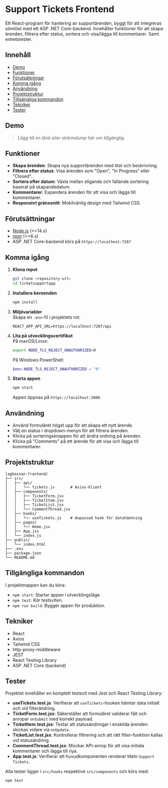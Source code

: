 # Support Tickets Frontend

Ett React-program för hantering av supportärenden, byggt för att integreras sömlöst med ett ASP .NET Core-backend. Innehåller funktioner för att skapa ärenden, filtrera efter status, sortera och visa/lägga till kommentarer. Samt enhetstester.

## Innehåll
- [Demo](#demo)
- [Funktioner](#funktioner)
- [Förutsättningar](#förutsättningar)
- [Komma igång](#komma-igång)
- [Användning](#användning)
- [Projektstruktur](#projektstruktur)
- [Tillgängliga kommandon](#tillgängliga-kommandon)
- [Tekniker](#tekniker)
- [Tester](#tester)

## Demo
> _Lägg till en länk eller skärmdump här om tillgänglig._

## Funktioner
- **Skapa ärenden**: Skapa nya supportärenden med titel och beskrivning.
- **Filtrera efter status**: Visa ärenden som "Open", "In Progress" eller "Closed".
- **Sortera efter datum**: Växla mellan stigande och fallande sortering baserat på skapandedatum.
- **Kommentarer**: Expandera ärenden för att visa och lägga till kommentarer.
- **Responsivt gränssnitt**: Mobilvänlig design med Tailwind CSS.

## Förutsättningar
- [Node.js](https://nodejs.org/) (>=14.x)
- [npm](https://www.npmjs.com/) (>=6.x)
- ASP .NET Core-backend körs på `https://localhost:7207`

## Komma igång

1. **Klona repot**  
   ```bash
   git clone <repository-url>
   cd ticketsupportapp
   ```

2. **Installera beroenden**  
   ```bash
   npm install
   ```

3. **Miljövariabler**  
   Skapa en `.env`-fil i projektets rot:
   ```
   REACT_APP_API_URL=https://localhost:7207/api
   ```

4. **Lita på utvecklingscertifikat**  
   På macOS/Linux:
   ```bash
   export NODE_TLS_REJECT_UNAUTHORIZED=0
   ```
   På Windows PowerShell:
   ```powershell
   $env:NODE_TLS_REJECT_UNAUTHORIZED = "0"
   ```

5. **Starta appen**  
   ```bash
   npm start
   ```
   Appen öppnas på `https://localhost:3000`.

## Användning
- Använd formuläret högst upp för att skapa ett nytt ärende.
- Välj en status i dropdown-menyn för att filtrera ärenden.
- Klicka på sorteringsknappen för att ändra ordning på ärenden.
- Klicka på "Comments" på ett ärende för att visa och lägga till kommentarer.

## Projektstruktur
```
lagkassan-frontend/
├── src/
│   ├── api/
│   │   └── tickets.js       # Axios-klient
│   ├── components/
│   │   ├── TicketForm.jsx
│   │   ├── TicketItem.jsx
│   │   ├── TicketList.jsx
│   │   └── CommentThread.jsx
│   ├── hooks/
│   │   └── useTickets.js    # Anpassad hook för datahämtning
│   ├── pages/
│   │   └── Home.jsx
│   ├── App.jsx
│   └── index.js
├── public/
│   └── index.html
├── .env
├── package.json
└── README.md
```

## Tillgängliga kommandon
I projektmappen kan du köra:
- `npm start`: Startar appen i utvecklingsläge.
- `npm test`: Kör testsviten.
- `npm run build`: Bygger appen för produktion.

## Tekniker
- React
- Axios
- Tailwind CSS
- http-proxy-middleware
- JEST
- React Testing Library
- ASP .NET Core (backend)

## Tester
Projektet innehåller en komplett testsvit med Jest och React Testing Library:
- **useTickets.test.js**: Verifierar att `useTickets`-hooken hämtar data initialt och vid filterändring.
- **TicketForm.test.jsx**: Säkerställer att formuläret validerar fält och anropar `onSubmit` med korrekt payload.
- **TicketItem.test.jsx**: Testar att statusändringar i enskilda ärenden skickas vidare via `onUpdate`.
- **TicketList.test.jsx**: Kontrollerar filtrering och att rätt filter-funktion kallas vid statusändring.
- **CommentThread.test.jsx**: Mockar API-anrop för att visa initiala kommentarer och lägga till nya.
- **App.test.js**: Verifierar att huvudkomponenten renderar titeln `Support Tickets`.

Alla tester ligger i `src/hooks` respektive `src/components` och körs med:
```bash
npm test
```
